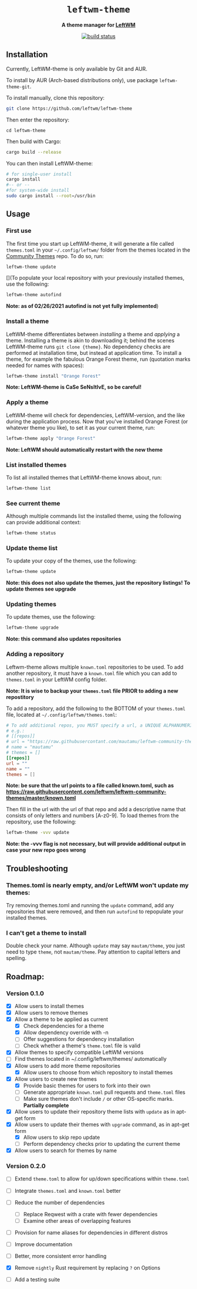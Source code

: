 <div align="center">
  <h1><code>leftwm-theme</code></h1>

  <p>
    <strong>A theme manager for
    <a href="https://github.com/leftwm/leftwm/">LeftWM</a></strong>
  </p>
  <p>
    <a href="https://github.com/leftwm/leftwm-theme/actions?query=workflow%3ACI"><img src="https://github.com/leftwm/leftwm-theme/workflows/CI/badge.svg" alt="build status" /></a>
    <!--<img src="https://img.shields.io/badge/rustc-1.37+-green.svg" alt="min rustc" />-->
    <!--<a href="https://docs.rs/leftwm/0.2.6/leftwm/"><img src="https://docs.rs/leftwm-theme/badge.svg" alt="Documentation" /></a>-->
  </p>
</div>



## Installation
Currently, LeftWM-theme is only available by Git and AUR. 

To install by AUR (Arch-based distributions only), use package `leftwm-theme-git`.

To install manually, clone this repository:
```bash
git clone https://github.com/leftwm/leftwm-theme
```
Then enter the repository: 
```
cd leftwm-theme
```
Then build with Cargo:
```bash
cargo build --release
```
You can then install LeftWM-theme:
```bash
# for single-user install
cargo install
#-- or --
#for system-wide install
sudo cargo install --root=/usr/bin 
```

## Usage
### First use
The first time you start up LeftWM-theme, it will generate a file called `themes.toml` in your `~/.config/leftwm/` folder from the themes located in the [Community Themes](https://github.com/leftwm/leftwm-community-themes) repo. To do so, run:
```bash
leftwm-theme update
```

[](To populate your local repository with your previously installed themes, use the following:
```bash
leftwm-theme autofind
```
**Note: as of 02/26/2021 autofind is not yet fully implemented**)
 
### Install a theme
LeftWM-theme differentiates between _installing_ a theme and _applying_ a theme. Installing a theme is akin to downloading it; behind the scenes LeftWM-theme runs `git clone {theme}`. No dependency checks are performed at installation time, but instead at application time. To install a theme, for example the fabulous Orange Forest theme, run (quotation marks needed for names with spaces):
```bash
leftwm-theme install "Orange Forest"
```
**Note: LeftWM-theme is CaSe SeNsItIvE, so be careful!**

### Apply a theme
LeftWM-theme will check for dependencies, LeftWM-version, and the like during the application process.
Now that you've installed Orange Forest (or whatever theme you like), to set it as your current theme, run:
```bash
leftwm-theme apply "Orange Forest"
```
**Note: LeftWM should automatically restart with the new theme**

### List installed themes
To list all installed themes that LeftWM-theme knows about, run:
```bash
leftwm-theme list
```

### See current theme
Although multiple commands list the installed theme, using the following can provide additional context:
```bash
leftwm-theme status
```

### Update theme list
To update your copy of the themes, use the following:
```bash
leftwm-theme update
```
**Note: this does not also update the themes, just the repository listings! To update themes see upgrade**

### Updating themes
To update themes, use the following:
```bash
leftwm-theme upgrade
```
**Note: this command also updates repositories**

### Adding a repository
Leftwm-theme allows multiple `known.toml` repositories to be used. To add another repository, it must have a `known.toml` file which you can add to `themes.toml` in your LeftWM config folder.   

**Note: It is wise to backup your `themes.toml` file PRIOR to adding a new repostitory**

To add a repository, add the following to the BOTTOM of your `themes.toml` file, located at `~/.config/leftwm/themes.toml`:
```toml
# To add additional repos, you MUST specify a url, a UNIQUE ALPHANUMERIC name, and an empty array of themes
# e.g.:
# [[repos]]
# url = "https://raw.githubusercontant.com/mautamu/leftwm-community-themes/master/known.toml"
# name = "mautamu"
# themes = []
[[repos]]
url = ""
name = ""
themes = []
```
**Note: be sure that the url points to a file called known.toml, such as https://raw.githubusercontent.com/leftwm/leftwm-community-themes/master/known.toml**

Then fill in the url with the url of that repo and add a descriptive name that consists of only letters and numbers [A-z0-9]. To load themes from the repository, use the following:
```bash
leftwm-theme -vvv update
``` 
**Note: the -vvv flag is not necessary, but will provide additional output in case your new repo goes wrong**
## Troubleshooting
### Themes.toml is nearly empty, and/or LeftWM won't update my themes:
Try removing themes.toml and running the `update` command, add any repositories that were removed, and then run `autofind` to repopulate your installed themes.
### I can't get a theme to install
Double check your name. Although `update` may say `mautam/theme`, you just need to type `theme`, not `mautam/theme`. Pay attention to capital letters and spelling.


## Roadmap:
### Version 0.1.0
- [x] Allow users to install themes
- [x] Allow users to remove themes
- [x] Allow a theme to be applied as current
	- [x] Check dependencies for a theme
	- [x] Allow dependency override with -n
  	- [ ] Offer suggestions for dependency installation
	- [ ] Check whether a theme's `theme.toml` file is valid
- [x] Allow themes to specify compatible LeftWM versions
- [ ] Find themes located in ~/.config/leftwm/themes/ automatically
- [x] Allow users to add more theme repositories
	- [x] Allow users to choose from which repository to install themes
- [x] Allow users to create new themes 
	- [x] Provide basic themes for users to fork into their own
	- [ ] Generate appropriate `known.toml` pull requests and `theme.toml` files
	- [ ] Make sure themes don't include `/` or other OS-specific marks. **Partially complete**
- [x] Allow users to update their repository theme lists with `update` as in apt-get form
- [x] Allow users to update their themes with `upgrade` command, as in apt-get form
	- [x] Allow users to skip repo update
	- [ ] Perform dependency checks prior to updating the current theme
- [x] Allow users to search for themes by name
### Version 0.2.0
- [ ] Extend `theme.toml` to allow for up/down specifications within `theme.toml`
- [ ] Integrate `themes.toml` and `known.toml` better
- [ ] Reduce the number of dependencies
	- [ ] Replace Reqwest with a crate with fewer dependencies
	- [ ] Examine other areas of overlapping features
- [ ] Provision for name aliases for dependencies in different distros
- [ ] Improve documentation
- [ ] Better, more consistent error handling
- [x] Remove `nightly` Rust requirement by replacing `?` on Options
- [ ] Add a testing suite





